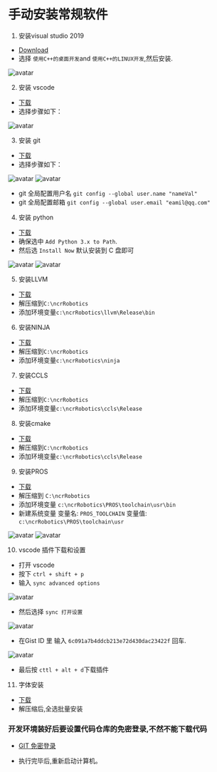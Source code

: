 # 手动安装常规软件
1. 安装visual studio 2019
- [Download](https://qzrobot.top/index.php/s/TRZwkD9dJNxZoWk/download)
- 选择 `使用C++的桌面开发`and `使用C++的LINUX开发`,然后安装.

![avatar](../pic/0.visualstudio.jpg)

2. 安装 vscode
- [下载](https://qzrobot.top/index.php/s/KBZt4TjzGGBbkeH/download)
- 选择步骤如下：

![avatar](../pic/2.vscode.jpg)

3. 安装 git
- [下载](https://qzrobot.top/index.php/s/aHPm5H9622DyLRg/download)
- 选择步骤如下：

![avatar](../pic/3.git-1.jpg)
![avatar](../pic/3.git-2.jpg)

- git 全局配置用户名 `git config --global user.name "nameVal"`
- git 全局配置邮箱 `git config --global user.email "eamil@qq.com"`

4. 安装 python
- [下载](https://qzrobot.top/index.php/s/iGrYQCqotTWZn6e/download)
- 确保选中 `Add Python 3.x to Path`.
- 然后选 `Install Now` 默认安装到 C 盘即可

![avatar](../pic/4.python.jpg)
![avatar](../pic/7.环境变量-1.jpg)

5. 安装LLVM
- [下载](https://qzrobot.top/index.php/s/T8KFKR6xHeDy9kj/download)
- 解压缩到`C:\ncrRobotics`
- 添加环境变量`c:\ncrRobotics\llvm\Release\bin`

6. 安装NINJA
- [下载](https://qzrobot.top/index.php/s/Nd2P2Rnx9c6Gnmo/download)
- 解压缩到`C:\ncrRobotics`
- 添加环境变量`c:\ncrRobotics\ninja`

7. 安装CCLS
- [下载](https://qzrobot.top/index.php/s/KYAc4zpC6r3xZ7z/download)
- 解压缩到`C:\ncrRobotics`
- 添加环境变量`c:\ncrRobotics\ccls\Release`

8. 安装cmake
- [下载](https://qzrobot.top/index.php/s/KYAc4zpC6r3xZ7z/download)
- 解压缩到`C:\ncrRobotics`
- 添加环境变量`c:\ncrRobotics\ccls\Release`

9. 安装PROS
- [下载](https://qzrobot.top/index.php/s/DsYXwWWa2asN5Ar/download)
- 解压缩到 `C:\ncrRobotics`
- 添加环境变量 `c:\ncrRobotics\PROS\toolchain\usr\bin` 
- 新建系统变量 变量名: `PROS_TOOLCHAIN` 变量值: `c:\ncrRobotics\PROS\toolchain\usr`

![avatar](../pic/环境变量.jpg)
![avatar](../pic/系统变量.jpg)

10. vscode 插件下载和设置

- 打开 vscode
- 按下 `ctrl + shift + p` 
- 输入 `sync advanced options`

![avatar](../pic/sync1.jpg)
- 然后选择 `sync 打开设置`

![avatar](../pic/sync2.jpg)
- 在Gist ID 里 输入 `6c091a7b4ddcb213e72d430dac23422f` 回车.

![avatar](../pic/sync3.jpg)
- 最后按 `cttl + alt + d`下载插件

11. 字体安装

- [下载](https://qzrobot.top/index.php/s/5dzkSdCxLGRo3Sa/download/font.rar)
- 解压缩后,全选批量安装

### 开发环境装好后要设置代码仓库的免密登录,不然不能下载代码
- [GIT 免密登录](../git/git_id_ras_support.md)


- 执行完毕后,重新启动计算机。
